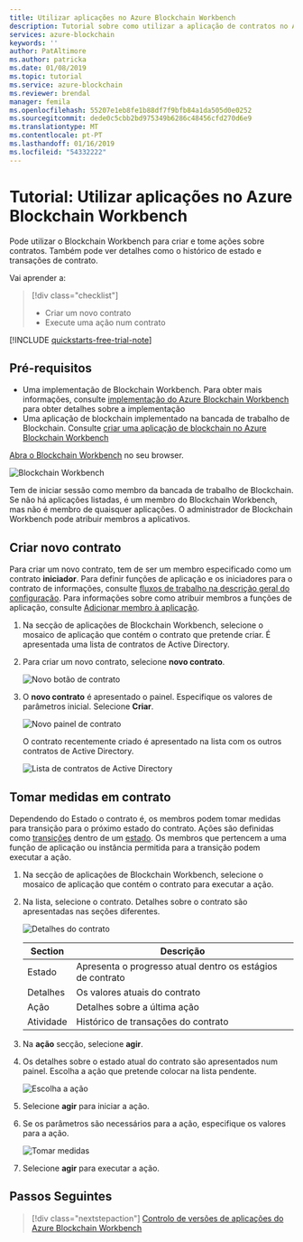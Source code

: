 ```yaml
---
title: Utilizar aplicações no Azure Blockchain Workbench
description: Tutorial sobre como utilizar a aplicação de contratos no Azure Blockchain Workbench.
services: azure-blockchain
keywords: ''
author: PatAltimore
ms.author: patricka
ms.date: 01/08/2019
ms.topic: tutorial
ms.service: azure-blockchain
ms.reviewer: brendal
manager: femila
ms.openlocfilehash: 55207e1eb8fe1b88df7f9bfb84a1da505d0e0252
ms.sourcegitcommit: dede0c5cbb2bd975349b6286c48456cfd270d6e9
ms.translationtype: MT
ms.contentlocale: pt-PT
ms.lasthandoff: 01/16/2019
ms.locfileid: "54332222"
---
```

# <a name="tutorial-using-applications-in-azure-blockchain-workbench"></a>Tutorial: Utilizar aplicações no Azure Blockchain Workbench

Pode utilizar o Blockchain Workbench para criar e tome ações sobre contratos. Também pode ver detalhes como o histórico de estado e transações de contrato.

Vai aprender a:

> [!div class="checklist"]
> * Criar um novo contrato
> * Execute uma ação num contrato

[!INCLUDE [quickstarts-free-trial-note](../../../includes/quickstarts-free-trial-note.md)]

## <a name="prerequisites"></a>Pré-requisitos

* Uma implementação de Blockchain Workbench. Para obter mais informações, consulte [implementação do Azure Blockchain Workbench](deploy.md) para obter detalhes sobre a implementação
* Uma aplicação de blockchain implementado na bancada de trabalho de Blockchain. Consulte [criar uma aplicação de blockchain no Azure Blockchain Workbench](create-app.md)

[Abra o Blockchain Workbench](deploy.md#blockchain-workbench-web-url) no seu browser.

![Blockchain Workbench](./media/use/workbench.png)

Tem de iniciar sessão como membro da bancada de trabalho de Blockchain. Se não há aplicações listadas, é um membro do Blockchain Workbench, mas não é membro de quaisquer aplicações. O administrador de Blockchain Workbench pode atribuir membros a aplicativos.

## <a name="create-new-contract"></a>Criar novo contrato 

Para criar um novo contrato, tem de ser um membro especificado como um contrato **iniciador**. Para definir funções de aplicação e os iniciadores para o contrato de informações, consulte [fluxos de trabalho na descrição geral do configuração](configuration.md#workflows). Para informações sobre como atribuir membros a funções de aplicação, consulte [Adicionar membro à aplicação](manage-users.md#add-member-to-application).

1. Na secção de aplicações de Blockchain Workbench, selecione o mosaico de aplicação que contém o contrato que pretende criar. É apresentada uma lista de contratos de Active Directory.

2. Para criar um novo contrato, selecione **novo contrato**.

    ![Novo botão de contrato](./media/use/contract-list.png)

3. O **novo contrato** é apresentado o painel. Especifique os valores de parâmetros inicial. Selecione **Criar**.

    ![Novo painel de contrato](./media/use/new-contract.png)

    O contrato recentemente criado é apresentado na lista com os outros contratos de Active Directory.

    ![Lista de contratos de Active Directory](./media/use/active-contracts.png)

## <a name="take-action-on-contract"></a>Tomar medidas em contrato

Dependendo do Estado o contrato é, os membros podem tomar medidas para transição para o próximo estado do contrato. Ações são definidas como [transições](configuration.md#transitions) dentro de um [estado](configuration.md#states). Os membros que pertencem a uma função de aplicação ou instância permitida para a transição podem executar a ação. 

1. Na secção de aplicações de Blockchain Workbench, selecione o mosaico de aplicação que contém o contrato para executar a ação.
2. Na lista, selecione o contrato. Detalhes sobre o contrato são apresentadas nas seções diferentes. 

    ![Detalhes do contrato ](./media/use/contract-details.png)

    | Section  | Descrição  |
    |---------|---------|
    | Estado | Apresenta o progresso atual dentro os estágios de contrato |
    | Detalhes | Os valores atuais do contrato |
    | Ação | Detalhes sobre a última ação |
    | Atividade | Histórico de transações do contrato |
    
3. Na **ação** secção, selecione **agir**.

4. Os detalhes sobre o estado atual do contrato são apresentados num painel. Escolha a ação que pretende colocar na lista pendente. 

    ![Escolha a ação](./media/use/choose-action.png)

5. Selecione **agir** para iniciar a ação.
6. Se os parâmetros são necessários para a ação, especifique os valores para a ação.

    ![Tomar medidas](./media/use/take-action.png)

7. Selecione **agir** para executar a ação.

## <a name="next-steps"></a>Passos Seguintes

> [!div class="nextstepaction"]
> [Controlo de versões de aplicações do Azure Blockchain Workbench](version-app.md)
